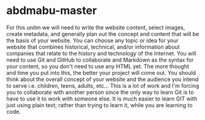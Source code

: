 # abdmabu-master

 For this unitm we will need to write the website content, select images, create metadata, and generally plan out the concept and content that will be the basis of your website. You can choose any topic or idea for your website that combines historical, technical, and/or information about companies that relate to the history and technology of the Internet. You will need to use Git and GitHub to collaborate and Markdown as the syntax for your content, so you don't need to use any HTML yet. The more thought and time you put into this, the better your project will come out. You should think about the overall concept of your website and the audience you intend to serve i.e. children, teens, adults, etc... This is a lot of work and I'm forcing you to collaborate with another person since the only way to learn Git  is to have to use it to work with someone else. It is much easier to learn GIT with just using plain text; rather than trying to learn it, while you are learning to code.
